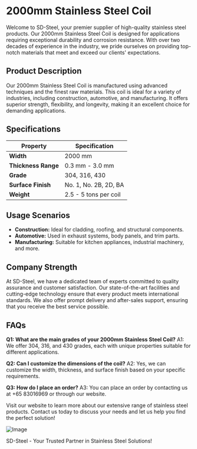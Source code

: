 # 2000mm Stainless Steel Coil

Welcome to SD-Steel, your premier supplier of high-quality stainless steel products. Our 2000mm Stainless Steel Coil is designed for applications requiring exceptional durability and corrosion resistance. With over two decades of experience in the industry, we pride ourselves on providing top-notch materials that meet and exceed our clients' expectations.

## Product Description

Our 2000mm Stainless Steel Coil is manufactured using advanced techniques and the finest raw materials. This coil is ideal for a variety of industries, including construction, automotive, and manufacturing. It offers superior strength, flexibility, and longevity, making it an excellent choice for demanding applications.

## Specifications

| **Property**       | **Specification**        |
|--------------------|--------------------------|
| **Width**          | 2000 mm                  |
| **Thickness Range**| 0.3 mm - 3.0 mm          |
| **Grade**          | 304, 316, 430            |
| **Surface Finish** | No. 1, No. 2B, 2D, BA   |
| **Weight**         | 2.5 - 5 tons per coil    |

## Usage Scenarios

- **Construction:** Ideal for cladding, roofing, and structural components.
- **Automotive:** Used in exhaust systems, body panels, and trim parts.
- **Manufacturing:** Suitable for kitchen appliances, industrial machinery, and more.

## Company Strength

At SD-Steel, we have a dedicated team of experts committed to quality assurance and customer satisfaction. Our state-of-the-art facilities and cutting-edge technology ensure that every product meets international standards. We also offer prompt delivery and after-sales support, ensuring that you receive the best service possible.

## FAQs

**Q1: What are the main grades of your 2000mm Stainless Steel Coil?**
A1: We offer 304, 316, and 430 grades, each with unique properties suitable for different applications.

**Q2: Can I customize the dimensions of the coil?**
A2: Yes, we can customize the width, thickness, and surface finish based on your specific requirements.

**Q3: How do I place an order?**
A3: You can place an order by contacting us at +65 83016969 or through our website.

Visit our website to learn more about our extensive range of stainless steel products. Contact us today to discuss your needs and let us help you find the perfect solution!

![Image](https://github.com/user-attachments/assets/2567258e-e124-4816-932d-1809bd27ef0b)

SD-Steel - Your Trusted Partner in Stainless Steel Solutions!